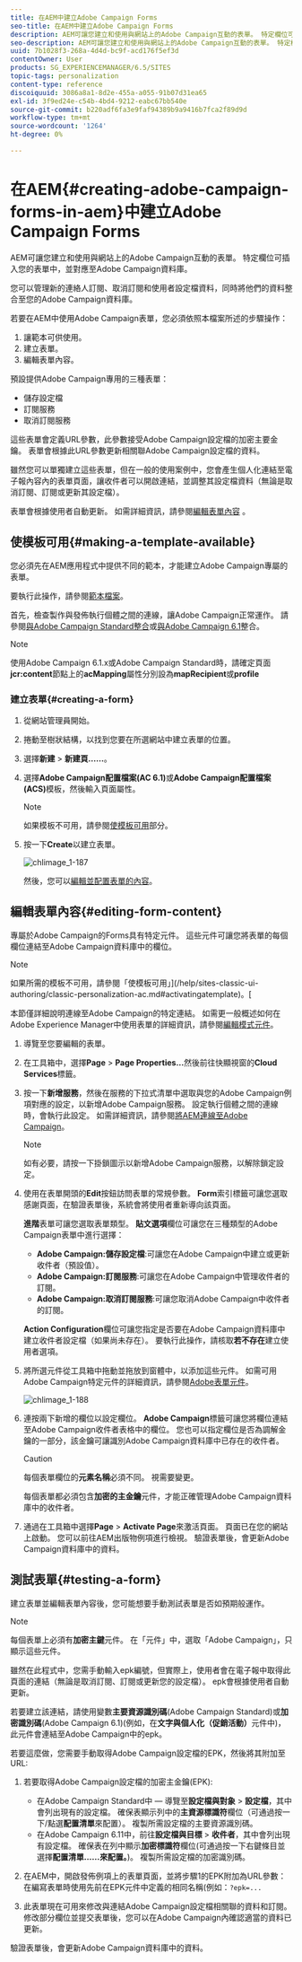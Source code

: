 ```yaml
---
title: 在AEM中建立Adobe Campaign Forms
seo-title: 在AEM中建立Adobe Campaign Forms
description: AEM可讓您建立和使用與網站上的Adobe Campaign互動的表單。 特定欄位可插入您的表單中，並對應至Adobe Campaign資料庫。
seo-description: AEM可讓您建立和使用與網站上的Adobe Campaign互動的表單。 特定欄位可插入您的表單中，並對應至Adobe Campaign資料庫。
uuid: 7b1028f3-268a-4d4d-bc9f-acd176f5ef3d
contentOwner: User
products: SG_EXPERIENCEMANAGER/6.5/SITES
topic-tags: personalization
content-type: reference
discoiquuid: 3086a8a1-8d2e-455a-a055-91b07d31ea65
exl-id: 3f9ed24e-c54b-4bd4-9212-eabc67bb540e
source-git-commit: b220adf6fa3e9faf94389b9a9416b7fca2f89d9d
workflow-type: tm+mt
source-wordcount: '1264'
ht-degree: 0%

---
```


# 在AEM{#creating-adobe-campaign-forms-in-aem}中建立Adobe Campaign Forms

AEM可讓您建立和使用與網站上的Adobe Campaign互動的表單。 特定欄位可插入您的表單中，並對應至Adobe Campaign資料庫。

您可以管理新的連絡人訂閱、取消訂閱和使用者設定檔資料，同時將他們的資料整合至您的Adobe Campaign資料庫。

若要在AEM中使用Adobe Campaign表單，您必須依照本檔案所述的步驟操作：

1. 讓範本可供使用。
1. 建立表單。
1. 編輯表單內容。

預設提供Adobe Campaign專用的三種表單：

* 儲存設定檔
* 訂閱服務
* 取消訂閱服務

這些表單會定義URL參數，此參數接受Adobe Campaign設定檔的加密主要金鑰。 表單會根據此URL參數更新相關聯Adobe Campaign設定檔的資料。

雖然您可以單獨建立這些表單，但在一般的使用案例中，您會產生個人化連結至電子報內容內的表單頁面，讓收件者可以開啟連結，並調整其設定檔資料（無論是取消訂閱、訂閱或更新其設定檔）。

表單會根據使用者自動更新。 如需詳細資訊，請參閱[編輯表單內容](#editing-form-content) 。

## 使模板可用{#making-a-template-available}

您必須先在AEM應用程式中提供不同的範本，才能建立Adobe Campaign專屬的表單。

要執行此操作，請參閱[範本檔案](/help/sites-developing/page-templates-static.md#templateavailability)。

首先，檢查製作與發佈執行個體之間的連線，讓Adobe Campaign正常運作。 請參閱[與Adobe Campaign Standard整合](/help/sites-administering/campaignstandard.md)或[與Adobe Campaign 6.1](/help/sites-administering/campaignonpremise.md)整合。

>[!NOTE]
>
>使用Adobe Campaign 6.1.x或Adobe Campaign Standard時，請確定頁面&#x200B;**jcr:content**&#x200B;節點上的&#x200B;**acMapping**&#x200B;屬性分別設為&#x200B;**mapRecipient**&#x200B;或&#x200B;**profile**


### 建立表單{#creating-a-form}

1. 從網站管理員開始。
1. 捲動至樹狀結構，以找到您要在所選網站中建立表單的位置。
1. 選擇&#x200B;**新建** > **新建頁……**。
1. 選擇&#x200B;**Adobe Campaign配置檔案(AC 6.1)**&#x200B;或&#x200B;**Adobe Campaign配置檔案(ACS)**&#x200B;模板，然後輸入頁面屬性。

   >[!NOTE]
   >
   >如果模板不可用，請參閱[使模板可用](/help/sites-classic-ui-authoring/classic-personalization-ac.md#activatingatemplate)部分。

1. 按一下&#x200B;**Create**&#x200B;以建立表單。

   ![chlimage_1-187](assets/chlimage_1-187.png)

   然後，您可以[編輯並配置表單的內容](#editing-form-content)。

## 編輯表單內容{#editing-form-content}

專屬於Adobe Campaign的Forms具有特定元件。 這些元件可讓您將表單的每個欄位連結至Adobe Campaign資料庫中的欄位。

>[!NOTE]
>
>如果所需的模板不可用，請參閱「使模板可用」](/help/sites-classic-ui-authoring/classic-personalization-ac.md#activatingatemplate)。[

本節僅詳細說明連線至Adobe Campaign的特定連結。 如需更一般概述如何在Adobe Experience Manager中使用表單的詳細資訊，請參閱[編輯模式元件](/help/sites-classic-ui-authoring/classic-page-author-edit-mode.md)。

1. 導覽至您要編輯的表單。
1. 在工具箱中，選擇&#x200B;**Page** > **Page Properties...**&#x200B;然後前往快顯視窗的&#x200B;**Cloud Services**&#x200B;標籤。
1. 按一下&#x200B;**新增服務**，然後在服務的下拉式清單中選取與您的Adobe Campaign例項對應的設定，以新增Adobe Campaign服務。 設定執行個體之間的連線時，會執行此設定。 如需詳細資訊，請參閱[將AEM連線至Adobe Campaign](/help/sites-administering/campaignonpremise.md#connecting-aem-to-adobe-campaign)。

   >[!NOTE]
   >
   >如有必要，請按一下掛鎖圖示以新增Adobe Campaign服務，以解除鎖定設定。

1. 使用在表單開頭的&#x200B;**Edit**&#x200B;按鈕訪問表單的常規參數。 **Form**&#x200B;索引標籤可讓您選取感謝頁面，在驗證表單後，系統會將使用者重新導向該頁面。

   **進階**&#x200B;表單可讓您選取表單類型。 **貼文選項**&#x200B;欄位可讓您在三種類型的Adobe Campaign表單中進行選擇：

   * **Adobe Campaign:儲存設定檔**:可讓您在Adobe Campaign中建立或更新收件者（預設值）。
   * **Adobe Campaign:訂閱服務**:可讓您在Adobe Campaign中管理收件者的訂閱。
   * **Adobe Campaign:取消訂閱服務**:可讓您取消Adobe Campaign中收件者的訂閱。

   **Action Configuration**&#x200B;欄位可讓您指定是否要在Adobe Campaign資料庫中建立收件者設定檔（如果尚未存在）。 要執行此操作，請核取&#x200B;**若不存在**&#x200B;建立使用者選項。

1. 將所選元件從工具箱中拖動並拖放到窗體中，以添加這些元件。 如需可用Adobe Campaign特定元件的詳細資訊，請參閱[Adobe表單元件](/help/sites-classic-ui-authoring/classic-personalization-ac-components.md)。

   ![chlimage_1-188](assets/chlimage_1-188.png)

1. 連按兩下新增的欄位以設定欄位。 **Adobe Campaign**&#x200B;標籤可讓您將欄位連結至Adobe Campaign收件者表格中的欄位。 您也可以指定欄位是否為調解金鑰的一部分，該金鑰可讓識別Adobe Campaign資料庫中已存在的收件者。

   >[!CAUTION]
   >
   >每個表單欄位的&#x200B;**元素名稱**&#x200B;必須不同。 視需要變更。
   >
   >每個表單都必須包含&#x200B;**加密的主金鑰**&#x200B;元件，才能正確管理Adobe Campaign資料庫中的收件者。

1. 通過在工具箱中選擇&#x200B;**Page** > **Activate Page**&#x200B;來激活頁面。 頁面已在您的網站上啟動。 您可以前往AEM出版物例項進行檢視。 驗證表單後，會更新Adobe Campaign資料庫中的資料。

## 測試表單{#testing-a-form}

建立表單並編輯表單內容後，您可能想要手動測試表單是否如預期般運作。

>[!NOTE]
>
>每個表單上必須有&#x200B;**加密主鍵**&#x200B;元件。 在「元件」中，選取「Adobe Campaign」，只顯示這些元件。
>
>雖然在此程式中，您需手動輸入epk編號，但實際上，使用者會在電子報中取得此頁面的連結（無論是取消訂閱、訂閱或更新您的設定檔）。 epk會根據使用者自動更新。
>
>若要建立該連結，請使用變數&#x200B;**主要資源識別碼**(Adobe Campaign Standard)或&#x200B;**加密識別碼**(Adobe Campaign 6.1)(例如，在&#x200B;**文字與個人化（促銷活動）**&#x200B;元件中)，此元件會連結至Adobe Campaign中的epk。

若要這麼做，您需要手動取得Adobe Campaign設定檔的EPK，然後將其附加至URL:

1. 若要取得Adobe Campaign設定檔的加密主金鑰(EPK):

   * 在Adobe Campaign Standard中 — 導覽至&#x200B;**設定檔與對象** > **設定檔**，其中會列出現有的設定檔。 確保表顯示列中的&#x200B;**主資源標識符**&#x200B;欄位（可通過按一下/點選&#x200B;**配置清單**&#x200B;來配置）。 複製所需設定檔的主要資源識別碼。
   * 在Adobe Campaign 6.11中，前往&#x200B;**設定檔與目標** > **收件者**，其中會列出現有設定檔。 確保表在列中顯示&#x200B;**加密標識符**&#x200B;欄位(可通過按一下右鍵條目並選擇&#x200B;**配置清單……來配置。**)。 複製所需設定檔的加密識別碼。

1. 在AEM中，開啟發佈例項上的表單頁面，並將步驟1的EPK附加為URL參數：在編寫表單時使用先前在EPK元件中定義的相同名稱(例如：`?epk=...`
1. 此表單現在可用來修改與連結Adobe Campaign設定檔相關聯的資料和訂閱。 修改部分欄位並提交表單後，您可以在Adobe Campaign內確認適當的資料已更新。

驗證表單後，會更新Adobe Campaign資料庫中的資料。
